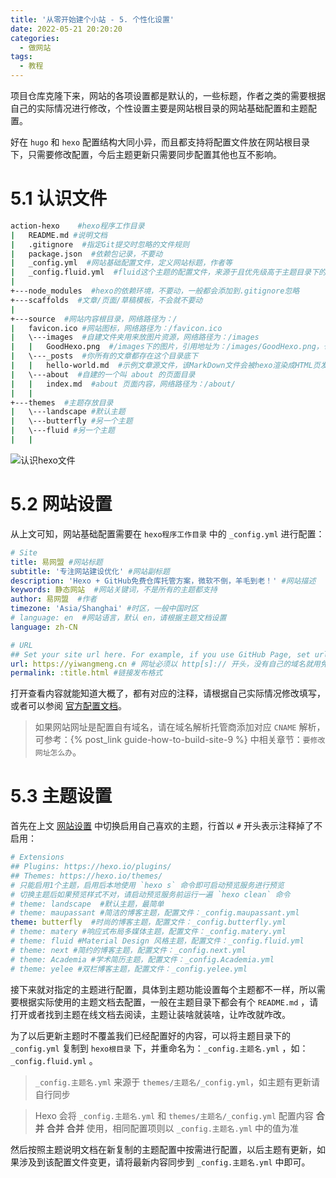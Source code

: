 ```yaml
---
title: '从零开始建个小站 - 5. 个性化设置'
date: 2022-05-21 20:20:20
categories:
  - 做网站
tags:
  - 教程
---
```

项目仓库克隆下来，网站的各项设置都是默认的，一些标题，作者之类的需要根据自己的实际情况进行修改，个性设置主要是网站根目录的网站基础配置和主题配置。

好在 `hugo` 和 `hexo` 配置结构大同小异，而且都支持将配置文件放在网站根目录下，只需要修改配置，今后主题更新只需要同步配置其他也互不影响。
<!-- more -->
# 5.1 认识文件
```bash
action-hexo    #hexo程序工作目录
|   README.md #说明文档
|   .gitignore  #指定Git提交时忽略的文件规则
|   package.json  #依赖包记录，不要动
|   _config.yml  #网站基础配置文件，定义网站标题，作者等
|   _config.fluid.yml  #fluid这个主题的配置文件，来源于且优先级高于主题目录下的_config.yml
|
+---node_modules  #hexo的依赖环境，不要动，一般都会添加到.gitignore忽略
+---scaffolds  #文章/页面/草稿模板，不会就不要动
|
+---source  #网站内容根目录，网络路径为：/
|   favicon.ico #网站图标，网络路径为：/favicon.ico
|   \---images  #自建文件夹用来放图片资源，网络路径为：/images
|   |   GoodHexo.png  #/images下的图片，引用地址为：/images/GoodHexo.png，也可以相对路径：../images/GoodHexo.png
|   \---_posts  #你所有的文章都存在这个目录底下
|   |   hello-world.md  #示例文章源文件，该MarkDown文件会被hexo渲染成HTML页发布
|   \---about  #自建的一个叫 about 的页面目录
|   |   index.md  #about 页面内容，网络路径为：/about/
|   |
+---themes  #主题存放目录
|   \---landscape #默认主题
|   \---butterfly #另一个主题
|   \---fluid #另一个主题
|   |
```
![认识hexo文件](https://fastly.jsdelivr.net/gh/828767/static/images/hexo-files-tree.png "Hexo 项目文件结构")

# 5.2 网站设置
从上文可知，网站基础配置需要在 `hexo程序工作目录` 中的 `_config.yml` 进行配置：
```yml
# Site
title: 易网盟 #网站标题
subtitle: '专注网站建设优化' #网站副标题
description: 'Hexo + GitHub免费仓库托管方案，微软不倒，羊毛到老！' #网站描述
keywords: 静态网站  #网站关键词，不是所有的主题都支持
author: 易网盟  #作者
timezone: 'Asia/Shanghai' #时区，一般中国时区
# language: en  #网站语言，默认 en，请根据主题文档设置
language: zh-CN

# URL
## Set your site url here. For example, if you use GitHub Page, set url as 'https://username.github.io/project'
url: https://yiwangmeng.cn # 网址必须以 http[s]:// 开头，没有自己的域名就用免费 username.github.io
permalink: :title.html #链接发布格式
```
打开查看内容就能知道大概了，都有对应的注释，请根据自己实际情况修改填写，或者可以参阅 [官方配置文档](https://hexo.io/docs/configuration.html)。
> 如果网站网址是配置自有域名，请在域名解析托管商添加对应 `CNAME` 解析，可参考：{% post_link guide-how-to-build-site-9 %} 中相关章节：`要修改网址怎么办`。
# 5.3 主题设置
首先在上文 [网站设置](#5-2-网站设置) 中切换启用自己喜欢的主题，行首以 `#` 开头表示注释掉了不启用：
```yml
# Extensions 
## Plugins: https://hexo.io/plugins/
## Themes: https://hexo.io/themes/
# 只能启用1个主题，启用后本地使用 `hexo s` 命令即可启动预览服务进行预览
# 切换主题后如果预览样式不对，请启动预览服务前运行一遍 `hexo clean` 命令
# theme: landscape  #默认主题，最简单
# theme: maupassant #简洁的博客主题，配置文件：_config.maupassant.yml
theme: butterfly  #时尚的博客主题，配置文件：_config.butterfly.yml
# theme: matery #响应式布局多媒体主题，配置文件：_config.matery.yml
# theme: fluid #Material Design 风格主题，配置文件：_config.fluid.yml
# theme: next #简约的博客主题，配置文件：_config.next.yml
# theme: Academia #学术简历主题，配置文件：_config.Academia.yml
# theme: yelee #双栏博客主题，配置文件：_config.yelee.yml
```

接下来就对指定的主题进行配置，具体到主题功能设置每个主题都不一样，所以需要根据实际使用的主题文档去配置，一般在主题目录下都会有个 `README.md` ，请打开或者找到主题在线文档去阅读，主题让装啥就装啥，让咋改就咋改。

为了以后更新主题时不覆盖我们已经配置好的内容，可以将主题目录下的 `_config.yml` 复制到 `hexo根目录` 下，并重命名为：`_config.主题名.yml` ，如：`_config.fluid.yml` 。

> `_config.主题名.yml` 来源于 `themes/主题名/_config.yml`，如主题有更新请自行同步

> Hexo 会将 `_config.主题名.yml` 和 `themes/主题名/_config.yml` 配置内容 **合并**  **合并**  **合并** 使用，相同配置项则以 `_config.主题名.yml` 中的值为准


然后按照主题说明文档在新复制的主题配置中按需进行配置，以后主题有更新，如果涉及到该配置文件变更，请将最新内容同步到 `_config.主题名.yml` 中即可。